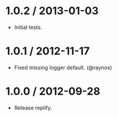 
1.0.2 / 2013-01-03
==================

  * Initial tests.

1.0.1 / 2012-11-17
==================

  * Fixed missing logger default. (@raynos)

1.0.0 / 2012-09-28
==================

  * Release replify.
